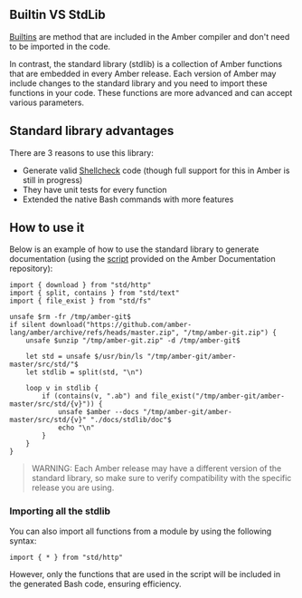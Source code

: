 ## Builtin VS StdLib

[Builtins](/advanced_syntax/builtins) are method that are included in the Amber compiler and don't need to be imported in the code.

In contrast, the standard library (stdlib) is a collection of Amber functions that are embedded in every Amber release. Each version of Amber may include changes to the standard library and you need to import these functions in your code. These functions are more advanced and can accept various parameters.

## Standard library advantages

There are 3 reasons to use this library:

* Generate valid [Shellcheck](https://www.shellcheck.net/) code (though full support for this in Amber is still in progress)
* They have unit tests for every function
* Extended the native Bash commands with more features

## How to use it

Below is an example of how to use the standard library to generate documentation (using the [script](https://github.com/amber-lang/amber-docs/sync-stdlib-doc.ab) provided on the Amber Documentation repository):

```ab
import { download } from "std/http"
import { split, contains } from "std/text"
import { file_exist } from "std/fs"

unsafe $rm -fr /tmp/amber-git$
if silent download("https://github.com/amber-lang/amber/archive/refs/heads/master.zip", "/tmp/amber-git.zip") {
    unsafe $unzip "/tmp/amber-git.zip" -d /tmp/amber-git$

    let std = unsafe $/usr/bin/ls "/tmp/amber-git/amber-master/src/std/"$
    let stdlib = split(std, "\n")

    loop v in stdlib {
        if (contains(v, ".ab") and file_exist("/tmp/amber-git/amber-master/src/std/{v}")) {
            unsafe $amber --docs "/tmp/amber-git/amber-master/src/std/{v}" "./docs/stdlib/doc"$
            echo "\n"
        }
    }
}
```

> WARNING: Each Amber release may have a different version of the standard library, so make sure to verify compatibility with the specific release you are using.

### Importing all the stdlib

You can also import all functions from a module by using the following syntax:

```ab
import { * } from "std/http"
```

However, only the functions that are used in the script will be included in the generated Bash code, ensuring efficiency.
